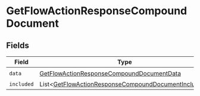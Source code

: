 # GetFlowActionResponseCompoundDocument


## Fields

| Field                                                                                                                            | Type                                                                                                                             | Required                                                                                                                         | Description                                                                                                                      |
| -------------------------------------------------------------------------------------------------------------------------------- | -------------------------------------------------------------------------------------------------------------------------------- | -------------------------------------------------------------------------------------------------------------------------------- | -------------------------------------------------------------------------------------------------------------------------------- |
| `data`                                                                                                                           | [GetFlowActionResponseCompoundDocumentData](../../models/components/GetFlowActionResponseCompoundDocumentData.md)                | :heavy_check_mark:                                                                                                               | N/A                                                                                                                              |
| `included`                                                                                                                       | List\<[GetFlowActionResponseCompoundDocumentIncluded](../../models/components/GetFlowActionResponseCompoundDocumentIncluded.md)> | :heavy_minus_sign:                                                                                                               | N/A                                                                                                                              |